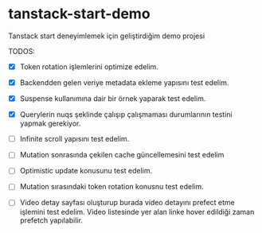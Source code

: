 # tanstack-start-demo
Tanstack start deneyimlemek için geliştirdiğim demo projesi

TODOS:
- [x] Token rotation işlemlerini optimize edelim.
- [x] Backendden gelen veriye metadata ekleme yapısını test edelim.
- [x] Suspense kullanımına dair bir örnek yaparak test edelim.
- [x] Querylerin nuqs şeklinde çalışıp çalışmaması durumlarının testini yapmak gerekiyor.
- [ ] Infinite scroll yapısını test edelim.
- [ ] Mutation sonrasında çekilen cache güncellemesini test edelim
- [ ] Optimistic update konusunu test edelim.
- [ ] Mutation sırasındaki token rotation konusnu test edelim.
- [ ] Video detay sayfası oluşturup burada video detayını prefect etme işlemini test edelim. Video listesinde yer alan linke hover edildiği zaman prefetch yapılabilir.

